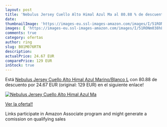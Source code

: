 ```yaml
---
layout: post
title: 'Nebulus Jersey Cuello Alto Himal Azul Ma al 80.88 % de descuento'
date: 
thumbnailImage: 'https://images-eu.ssl-images-amazon.com/images/I/51RONm038hL._SL200_.jpg'
images: [ 'https://images-eu.ssl-images-amazon.com/images/I/51RONm038hL._SL200_.jpg' ]
comments: true
category: ofertas
author: ring
slug: B01M076RTN
description:
actualPrice: 24.67 EUR
comparePrice: 129 EUR
inStock: true
---
```


Está [Nebulus Jersey Cuello Alto Himal Azul Marino/Blanco L](https://www.amazon.es/dp/B01M076RTN/?tag=tolees-21) con 80.88 de descuento por 24.67 EUR (original: 129 EUR) en el siguiente enlace!

[![Nebulus Jersey Cuello Alto Himal Azul Ma](https://images-eu.ssl-images-amazon.com/images/I/51RONm038hL._SL200_.jpg)](https://www.amazon.es/dp/B01M076RTN/?tag=tolees-21)

[Ver la oferta!!](https://www.amazon.es/dp/B01M076RTN/?tag=tolees-21)

Links participate in Amazon Associate program and might generate a comission on qualifying sales


